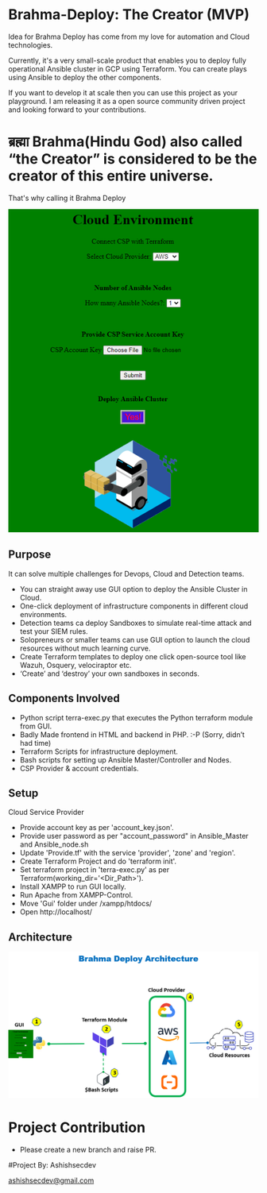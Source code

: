 # Brahma-Deploy: The Creator (MVP)

Idea for Brahma Deploy has come from my love for automation and Cloud technologies.

Currently, it's a very small-scale product that enables you to deploy fully operational Ansible cluster in GCP using Terraform. You can create plays using Ansible to deploy the other components.

If you want to develop it at scale then you can use this project as your playground. I am releasing it as a open source community driven project and looking forward to your contributions.


# ब्रह्मा Brahma(Hindu God) also called “the Creator” is considered to be the creator of this entire universe.

That's why calling it Brahma Deploy 

![Brahma Deploy](https://github.com/ashishsecdev/Brahma-Deploy/blob/main/Brahma-Gui.PNG)


## Purpose

It can solve multiple challenges for Devops, Cloud and Detection teams.

* You can straight away use GUI option to deploy the Ansible Cluster in Cloud.
* One-click deployment of infrastructure components in different cloud environments.
* Detection teams ca deploy Sandboxes to simulate real-time attack and test your SIEM rules.
* Solopreneurs or smaller teams can use GUI option to launch the cloud resources without much learning curve.
* Create Terraform templates to deploy one click open-source tool like Wazuh, Osquery, velociraptor etc.
* ‘Create’ and ‘destroy’ your own sandboxes in seconds.

## Components Involved
* Python script terra-exec.py that executes the Python terraform module from GUI.
* Badly Made frontend in HTML and backend in PHP. :-P (Sorry, didn’t had time)
* Terraform Scripts for infrastructure deployment.
* Bash scripts for setting up Ansible Master/Controller and Nodes.
* CSP Provider & account credentials.



## Setup
Cloud Service Provider

* Provide account key as per 'account_key.json'.
* Provide user password as per "account_password" in Ansible_Master and Ansible_node.sh
* Update 'Provide.tf' with the service 'provider', 'zone' and 'region'.
* Create Terraform Project and do 'terraform init'.
* Set terraform project in 'terra-exec.py' as per Terraform(working_dir='<Dir_Path>').
* Install XAMPP to run GUI locally.
* Run Apache from XAMPP-Control.
* Move 'Gui' folder under /xampp/htdocs/
* Open http://localhost/<name-of-the-folder>



## Architecture 

![Brahma Deploy Architecture](https://github.com/ashishsecdev/Brahma-Deploy/blob/main/Brahma-Deploy_logo.png)

# Project Contribution

- Please create a new branch and raise PR.

#Project By:
Ashishsecdev 

ashishsecdev@gmail.com
